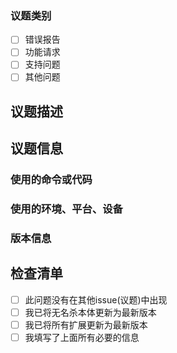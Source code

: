 ### 议题类别
<!-- 请勾选方框，在[]中加一个x且周围没有空格，如下所示：[x] -->

- [ ] 错误报告
- [ ] 功能请求
- [ ] 支持问题
- [ ] 其他问题

## 议题描述

## 议题信息
<!-- 包括所有可能有助于理解和重现问题的相关信息 -->

### 使用的命令或代码
<!-- 需要什么命令或代码来重现问题？ -->

### 使用的环境、平台、设备
<!-- 您在什么环境、什么平台或什么设备上遇到问题？ -->



### 版本信息
<!--
您正在使用哪些相关版本？
例如: win64位，win32位
-->



## 检查清单
<!-- 请在`[]`中加一个`x`来勾选方框且周围没有空格，如下所示：`[x]` -->

- [ ] 此问题没有在其他issue(议题)中出现
- [ ] 我已将无名杀本体更新为最新版本
- [ ] 我已将所有扩展更新为最新版本
- [ ] 我填写了上面所有必要的信息